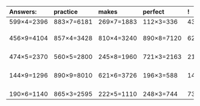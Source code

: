 | Answers: | practice | makes | perfect | ! |
| :--- | :--- | :--- | :--- | :--- |
| 599×4=2396 | 883×7=6181 | 269×7=1883 | 112×3=336 | 435×8=3480 | 
|   |   |   |   |   | 
|   |   |   |   |   | 
|   |   |   |   |   | 
| 456×9=4104 | 857×4=3428 | 810×4=3240 | 890×8=7120 | 625×4=2500 | 
|   |   |   |   |   | 
|   |   |   |   |   | 
|   |   |   |   |   | 
|   |   |   |   |   | 
| 474×5=2370 | 560×5=2800 | 245×8=1960 | 721×3=2163 | 210×9=1890 | 
|   |   |   |   |   | 
|   |   |   |   |   | 
|   |   |   |   |   | 
|   |   |   |   |   | 
| 144×9=1296 | 890×9=8010 | 621×6=3726 | 196×3=588 | 148×6=888 | 
|   |   |   |   |   | 
|   |   |   |   |   | 
|   |   |   |   |   | 
|   |   |   |   |   | 
| 190×6=1140 | 865×3=2595 | 222×5=1110 | 248×3=744 | 737×6=4422 | 
